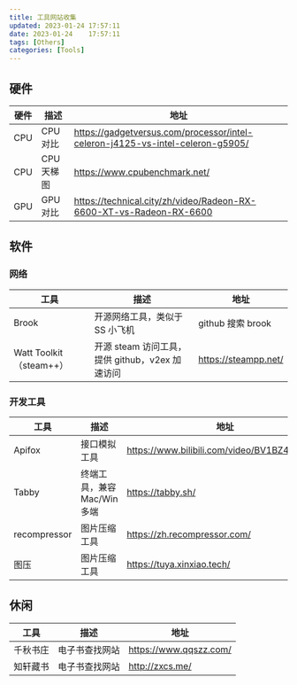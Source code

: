 ```yaml
---
title: 工具网站收集
updated: 2023-01-24	17:57:11
date: 2023-01-24	17:57:11
tags: [Others]
categories: [Tools]
---
```

            
            

## 硬件

| 硬件 | 描述       | 地址                                                                           |
| ---- | ---------- | ------------------------------------------------------------------------------ |
| CPU  | CPU 对比   | https://gadgetversus.com/processor/intel-celeron-j4125-vs-intel-celeron-g5905/ |
| CPU  | CPU 天梯图 | https://www.cpubenchmark.net/                                                  |
| GPU  | GPU 对比   | https://technical.city/zh/video/Radeon-RX-6600-XT-vs-Radeon-RX-6600            |

## 软件

### 网络
<!--more-->

| 工具                    | 描述                                            | 地址                 |
| ----------------------- | ----------------------------------------------- | -------------------- |
| Brook                   | 开源网络工具，类似于 SS 小飞机                  | github 搜索 brook    |
| Watt Toolkit（steam++） | 开源 steam 访问工具，提供 github，v2ex 加速访问 | https://steampp.net/ |

### 开发工具

| 工具         | 描述                        | 地址                                         |
| ------------ | --------------------------- | -------------------------------------------- |
| Apifox       | 接口模拟工具                | https://www.bilibili.com/video/BV1BZ4y1B7tD/ |
| Tabby        | 终端工具，兼容 Mac/Win 多端 | https://tabby.sh/                            |
| recompressor | 图片压缩工具                | https://zh.recompressor.com/                 |
| 图压         | 图片压缩工具                | https://tuya.xinxiao.tech/                   |

## 休闲

| 工具     | 描述           | 地址                   |
| -------- | -------------- | ---------------------- |
| 千秋书庄 | 电子书查找网站 | https://www.qqszz.com/ |
| 知轩藏书 | 电子书查找网站 | http://zxcs.me/        |
